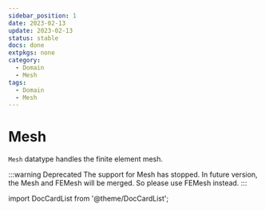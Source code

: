 ```yaml
---
sidebar_position: 1
date: 2023-02-13 
update: 2023-02-13  
status: stable
docs: done
extpkgs: none 
category:
  - Domain
  - Mesh
tags:
  - Domain
  - Mesh
---
```


# Mesh

<!-- markdownlint-disable MD041 MD013 MD033 MD012 -->

`Mesh` datatype handles the finite element mesh.

:::warning Deprecated
The support for Mesh has stopped. In future version, the Mesh and FEMesh will be merged. So please use FEMesh instead.
:::

import DocCardList from '@theme/DocCardList';

<DocCardList />
